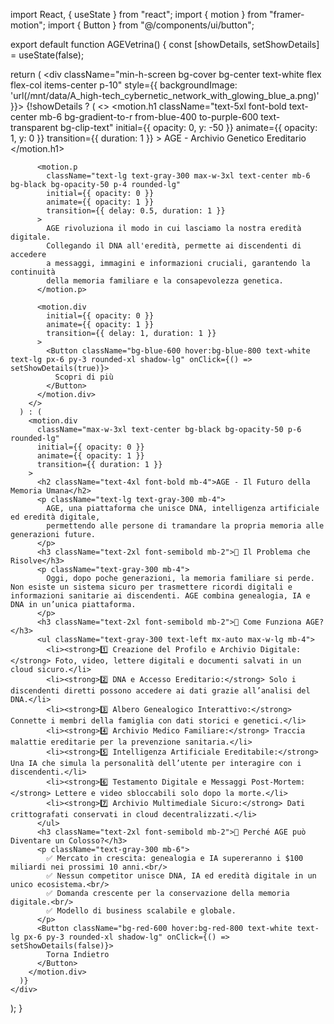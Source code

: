 import React, { useState } from "react";
import { motion } from "framer-motion";
import { Button } from "@/components/ui/button";

export default function AGEVetrina() {
  const [showDetails, setShowDetails] = useState(false);

  return (
    <div className="min-h-screen bg-cover bg-center text-white flex flex-col items-center p-10" style={{ backgroundImage: 'url(/mnt/data/A_high-tech_cybernetic_network_with_glowing_blue_a.png)' }}>
      {!showDetails ? (
        <>
          <motion.h1 
            className="text-5xl font-bold text-center mb-6 bg-gradient-to-r from-blue-400 to-purple-600 text-transparent bg-clip-text"
            initial={{ opacity: 0, y: -50 }}
            animate={{ opacity: 1, y: 0 }}
            transition={{ duration: 1 }}
          >
            AGE - Archivio Genetico Ereditario
          </motion.h1>
          
          <motion.p 
            className="text-lg text-gray-300 max-w-3xl text-center mb-6 bg-black bg-opacity-50 p-4 rounded-lg"
            initial={{ opacity: 0 }}
            animate={{ opacity: 1 }}
            transition={{ delay: 0.5, duration: 1 }}
          >
            AGE rivoluziona il modo in cui lasciamo la nostra eredità digitale. 
            Collegando il DNA all'eredità, permette ai discendenti di accedere 
            a messaggi, immagini e informazioni cruciali, garantendo la continuità 
            della memoria familiare e la consapevolezza genetica.
          </motion.p>
          
          <motion.div 
            initial={{ opacity: 0 }}
            animate={{ opacity: 1 }}
            transition={{ delay: 1, duration: 1 }}
          >
            <Button className="bg-blue-600 hover:bg-blue-800 text-white text-lg px-6 py-3 rounded-xl shadow-lg" onClick={() => setShowDetails(true)}>
              Scopri di più
            </Button>
          </motion.div>
        </>
      ) : (
        <motion.div 
          className="max-w-3xl text-center bg-black bg-opacity-50 p-6 rounded-lg"
          initial={{ opacity: 0 }}
          animate={{ opacity: 1 }}
          transition={{ duration: 1 }}
        >
          <h2 className="text-4xl font-bold mb-4">AGE - Il Futuro della Memoria Umana</h2>
          <p className="text-lg text-gray-300 mb-4">
            AGE, una piattaforma che unisce DNA, intelligenza artificiale ed eredità digitale, 
            permettendo alle persone di tramandare la propria memoria alle generazioni future.
          </p>
          <h3 className="text-2xl font-semibold mb-2">🧬 Il Problema che Risolve</h3>
          <p className="text-gray-300 mb-4">
            Oggi, dopo poche generazioni, la memoria familiare si perde. Non esiste un sistema sicuro per trasmettere ricordi digitali e informazioni sanitarie ai discendenti. AGE combina genealogia, IA e DNA in un’unica piattaforma.
          </p>
          <h3 className="text-2xl font-semibold mb-2">🧬 Come Funziona AGE?</h3>
          <ul className="text-gray-300 text-left mx-auto max-w-lg mb-4">
            <li><strong>1️⃣ Creazione del Profilo e Archivio Digitale:</strong> Foto, video, lettere digitali e documenti salvati in un cloud sicuro.</li>
            <li><strong>2️⃣ DNA e Accesso Ereditario:</strong> Solo i discendenti diretti possono accedere ai dati grazie all’analisi del DNA.</li>
            <li><strong>3️⃣ Albero Genealogico Interattivo:</strong> Connette i membri della famiglia con dati storici e genetici.</li>
            <li><strong>4️⃣ Archivio Medico Familiare:</strong> Traccia malattie ereditarie per la prevenzione sanitaria.</li>
            <li><strong>5️⃣ Intelligenza Artificiale Ereditabile:</strong> Una IA che simula la personalità dell’utente per interagire con i discendenti.</li>
            <li><strong>6️⃣ Testamento Digitale e Messaggi Post-Mortem:</strong> Lettere e video sbloccabili solo dopo la morte.</li>
            <li><strong>7️⃣ Archivio Multimediale Sicuro:</strong> Dati crittografati conservati in cloud decentralizzati.</li>
          </ul>
          <h3 className="text-2xl font-semibold mb-2">🧬 Perché AGE può Diventare un Colosso?</h3>
          <p className="text-gray-300 mb-6">
            ✅ Mercato in crescita: genealogia e IA supereranno i $100 miliardi nei prossimi 10 anni.<br/>
            ✅ Nessun competitor unisce DNA, IA ed eredità digitale in un unico ecosistema.<br/>
            ✅ Domanda crescente per la conservazione della memoria digitale.<br/>
            ✅ Modello di business scalabile e globale.
          </p>
          <Button className="bg-red-600 hover:bg-red-800 text-white text-lg px-6 py-3 rounded-xl shadow-lg" onClick={() => setShowDetails(false)}>
            Torna Indietro
          </Button>
        </motion.div>
      )}
    </div>
  );
}
